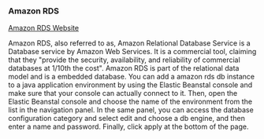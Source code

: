 ### Amazon RDS
[Amazon RDS Website](https://aws.amazon.com/rds/)

Amazon RDS, also referred to as, Amazon Relational Database Service is a Database
service by Amazon Web Services. It is a commercial tool, claiming that they "provide the security, availability, and reliability of commercial databases at
1/10th the cost". Amazon RDS is part of the relational data model and is a
embedded database. You can add a amazon rds db instance to a java application
environment by using the Elastic Beanstal console and make sure that your console
can actually connect to it. Then, open the Elastic Beanstal console and choose
the name of the environment from the list in the navigation panel. In the same
panel, you can access the database configuration category and select edit and
choose a db engine, and then enter a name and password. Finally, click apply
at the bottom of the page.
